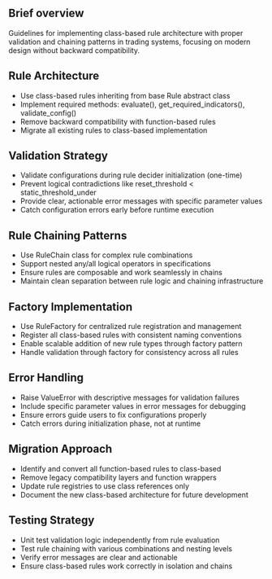 ## Brief overview
Guidelines for implementing class-based rule architecture with proper validation and chaining patterns in trading systems, focusing on modern design without backward compatibility.

## Rule Architecture
- Use class-based rules inheriting from base Rule abstract class
- Implement required methods: evaluate(), get_required_indicators(), validate_config()
- Remove backward compatibility with function-based rules
- Migrate all existing rules to class-based implementation

## Validation Strategy  
- Validate configurations during rule decider initialization (one-time)
- Prevent logical contradictions like reset_threshold < static_threshold_under
- Provide clear, actionable error messages with specific parameter values
- Catch configuration errors early before runtime execution

## Rule Chaining Patterns
- Use RuleChain class for complex rule combinations
- Support nested any/all logical operators in specifications
- Ensure rules are composable and work seamlessly in chains
- Maintain clean separation between rule logic and chaining infrastructure

## Factory Implementation
- Use RuleFactory for centralized rule registration and management
- Register all class-based rules with consistent naming conventions
- Enable scalable addition of new rule types through factory pattern
- Handle validation through factory for consistency across all rules

## Error Handling
- Raise ValueError with descriptive messages for validation failures
- Include specific parameter values in error messages for debugging
- Ensure errors guide users to fix configurations properly
- Catch errors during initialization phase, not at runtime

## Migration Approach
- Identify and convert all function-based rules to class-based
- Remove legacy compatibility layers and function wrappers
- Update rule registries to use class references only
- Document the new class-based architecture for future development

## Testing Strategy
- Unit test validation logic independently from rule evaluation
- Test rule chaining with various combinations and nesting levels
- Verify error messages are clear and actionable
- Ensure class-based rules work correctly in isolation and chains
